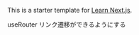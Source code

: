 This is a starter template for [Learn Next.js](https://nextjs.org/learn).

useRouter リンク遷移ができるようにする
